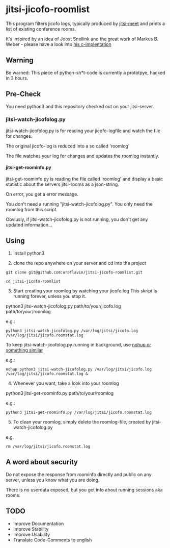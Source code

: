 # jitsi-jicofo-roomlist
This program filters jicofo logs, typically produced by [jitsi-meet](https://jitsi.org/) and prints a list of existing conference rooms.

It's inspired by an idea of Joost Snellink and the great work of Markus B. Weber - please have a look into [his c-implentation](https://gist.github.com/marijani101/10a905848164af258cd651e8fe3d35de)

## Warning

Be warned: This piece of python-sh\*t-code is currently a prototpye, hacked in 3 hours.

## Pre-Check
You need python3 and this repository checked out on your jitsi-server.

### jitsi-watch-jicofolog.py

jitsi-watch-jicofolog.py is for reading your jicofo-logfile and watch the file for changes.

The original jicofo-log is reduced into a so called 'roomlog'

The file watches your log for changes and updates the roomlog instantly.

#### jitsi-get-roominfo.py

jitsi-get-roominfo.py is reading the file called 'roomlog' and display a basic statistic about the servers jitsi-rooms as a json-string.

On error, you get a error message.

You don't need a running "jitsi-watch-jicofolog.py". You only need the roomlog from this script.

Obviusly, if jitsi-watch-jicofolog.py is not running, you don't get any updated information...

## Using

1) Install python3

2) clone the repo anywhere on your server and cd into the project
```
git clone git@github.com:uroflavin/jitsi-jicofo-roomlist.git

cd jitsi-jicofo-roomlist

```

3) Start creating your roomlog by watching your jicofo.log
This skript is running forever, unless you stop it.

python3 jitsi-watch-jicofolog.py path/to/your/jicofo.log path/to/your/roomlog

e.g.: 

```
python3 jitsi-watch-jicofolog.py /var/log/jitsi/jicofo.log  /var/log/jitsi/jicofo.roomstat.log 

```

To keep jitsi-watch-jicofolog.py running in background, use [nohup or something similar](https://linuxize.com/post/how-to-run-linux-commands-in-background/)

e.g.: 

```
nohup python3 jitsi-watch-jicofolog.py /var/log/jitsi/jicofo.log /var/log/jitsi/jicofo.roomstat.log &
```

4) Whenever you want, take a look into your roomlog

python3 jitsi-get-roominfo.py path/to/your/roomlog

e.g.:
```
python3 jitsi-get-roominfo.py /var/log/jitsi/jicofo.roomstat.log 
```

5) To clean your roomlog, simply delete the roomlog-file, created by jitsi-watch-jicofolog.py

e.g.
```
rm /var/log/jitsi/jicofo.roomstat.log 
```

## A word about security

Do not expose the response from roominfo directly and public on any server, unless you know what you are doing.

There is no userdata exposed, but you get info about running sessions aka rooms.

## TODO

 * Improve Documentation
 * Improve Stability
 * Improve Usability
 * Translate Code-Comments to english


